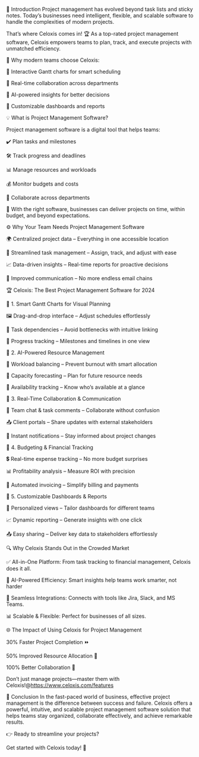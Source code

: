 🌟 Introduction
Project management has evolved beyond task lists and sticky notes. Today’s businesses need intelligent, flexible, and scalable software to handle the complexities of modern projects.

That’s where Celoxis comes in! 🏆 As a top-rated project management software, Celoxis empowers teams to plan, track, and execute projects with unmatched efficiency.

📍 Why modern teams choose Celoxis:

🔹 Interactive Gantt charts for smart scheduling

🔹 Real-time collaboration across departments

🔹 AI-powered insights for better decisions

🔹 Customizable dashboards and reports


💡 What is Project Management Software?

Project management software is a digital tool that helps teams:


✔️ Plan tasks and milestones

🛠️ Track progress and deadlines

📊 Manage resources and workloads

💰 Monitor budgets and costs

📢 Collaborate across departments


🎯 With the right software, businesses can deliver projects on time, within budget, and beyond expectations.

⚙️ Why Your Team Needs Project Management Software

🌍 Centralized project data – Everything in one accessible location

📅 Streamlined task management – Assign, track, and adjust with ease

📈 Data-driven insights – Real-time reports for proactive decisions

💬 Improved communication – No more endless email chains


🏆 Celoxis: The Best Project Management Software for 2024

📌 1. Smart Gantt Charts for Visual Planning

🖼️ Drag-and-drop interface – Adjust schedules effortlessly

🔗 Task dependencies – Avoid bottlenecks with intuitive linking

📍 Progress tracking – Milestones and timelines in one view


📌 2. AI-Powered Resource Management

👥 Workload balancing – Prevent burnout with smart allocation

📆 Capacity forecasting – Plan for future resource needs

🚦 Availability tracking – Know who’s available at a glance


📌 3. Real-Time Collaboration & Communication

💬 Team chat & task comments – Collaborate without confusion

📤 Client portals – Share updates with external stakeholders

🔔 Instant notifications – Stay informed about project changes


📌 4. Budgeting & Financial Tracking

💲 Real-time expense tracking – No more budget surprises

📊 Profitability analysis – Measure ROI with precision

🧾 Automated invoicing – Simplify billing and payments


📌 5. Customizable Dashboards & Reports

🎨 Personalized views – Tailor dashboards for different teams

📈 Dynamic reporting – Generate insights with one click

📤 Easy sharing – Deliver key data to stakeholders effortlessly


🔍 Why Celoxis Stands Out in the Crowded Market

✅ All-in-One Platform: From task tracking to financial management, Celoxis does it all.

🚀 AI-Powered Efficiency: Smart insights help teams work smarter, not harder

🔗 Seamless Integrations: Connects with tools like Jira, Slack, and MS Teams.

📊 Scalable & Flexible: Perfect for businesses of all sizes.


🌐 The Impact of Using Celoxis for Project Management

30% Faster Project Completion ⏩

50% Improved Resource Allocation 🧠

100% Better Collaboration 💬

Don’t just manage projects—master them with Celoxis!@https://www.celoxis.com/features


🎯 Conclusion
In the fast-paced world of business, effective project management is the difference between success and failure. Celoxis offers a powerful, intuitive, and scalable project management software solution that helps teams stay organized, collaborate effectively, and achieve remarkable results.

👉 Ready to streamline your projects?

Get started with Celoxis today! 🚀
